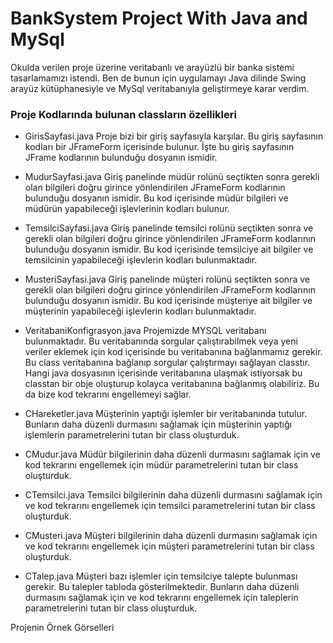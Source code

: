 # BankSystem Project With Java and MySql

Okulda verilen proje üzerine veritabanlı ve arayüzlü bir banka sistemi tasarlamamızı istendi. Ben de bunun için uygulamayı Java dilinde Swing arayüz kütüphanesiyle ve MySql veritabanıyla geliştirmeye karar verdim.


### Proje Kodlarında bulunan classların özellikleri

- GirisSayfasi.java
Proje bizi bir giriş sayfasıyla karşılar. Bu giriş sayfasının kodları bir JFrameForm içerisinde bulunur. İşte bu giriş sayfasının JFrame kodlarının bulunduğu dosyanın ismidir.

-  MudurSayfasi.java
Giriş panelinde müdür rolünü seçtikten sonra gerekli olan bilgileri doğru girince yönlendirilen JFrameForm kodlarının bulunduğu dosyanın ismidir. Bu kod içerisinde müdür bilgileri ve müdürün yapabileceği işlevlerinin kodları bulunur.

- TemsilciSayfasi.java
Giriş panelinde temsilci rolünü seçtikten sonra ve gerekli olan bilgileri doğru girince yönlendirilen JFrameForm kodlarının bulunduğu dosyanın ismidir. Bu kod içerisinde temsilciye ait bilgiler ve temsilcinin yapabileceği işlevlerin kodları bulunmaktadır.

- MusteriSayfasi.java
Giriş panelinde müşteri rolünü seçtikten sonra ve gerekli olan bilgileri doğru girince yönlendirilen JFrameForm kodlarının bulunduğu dosyanın ismidir. Bu kod içerisinde müşteriye ait bilgiler ve müşterinin yapabileceği işlevlerin kodları bulunmaktadır.

- VeritabaniKonfigrasyon.java
Projemizde MYSQL veritabanı bulunmaktadır. Bu veritabanında sorgular çalıştırabilmek veya yeni veriler eklemek için kod içerisinde bu veritabanına bağlanmamız gerekir. Bu class veritabanına bağlanıp sorgular çalıştırmayı sağlayan classtır. Hangi java dosyasının içerisinde veritabanına ulaşmak istiyorsak bu classtan bir obje oluşturup kolayca veritabanına bağlanmış olabiliriz. Bu da bize kod tekrarını engellemeyi sağlar.

 - CHareketler.java
Müşterinin yaptığı işlemler bir veritabanında tutulur. Bunların daha düzenli durmasını sağlamak için müşterinin yaptığı işlemlerin parametrelerini tutan bir class oluşturduk.

- CMudur.java
Müdür bilgilerinin daha düzenli durmasını sağlamak için ve kod tekrarını engellemek için müdür parametrelerini tutan bir class oluşturduk.

- CTemsilci.java
Temsilci bilgilerinin daha düzenli durmasını sağlamak için ve kod tekrarını engellemek için temsilci parametrelerini tutan bir class oluşturduk.

- CMusteri.java
Müşteri bilgilerinin daha düzenli durmasını sağlamak için ve kod tekrarını engellemek için müşteri parametrelerini tutan bir class oluşturduk.

- CTalep.java
Müşteri bazı işlemler için temsilciye talepte bulunması gerekir. Bu talepler tabloda gösterilmektedir. Bunların daha düzenli durmasını sağlamak için ve kod tekrarını engellemek için taleplerin parametrelerini tutan bir class oluşturduk.

Projenin Örnek Görselleri





